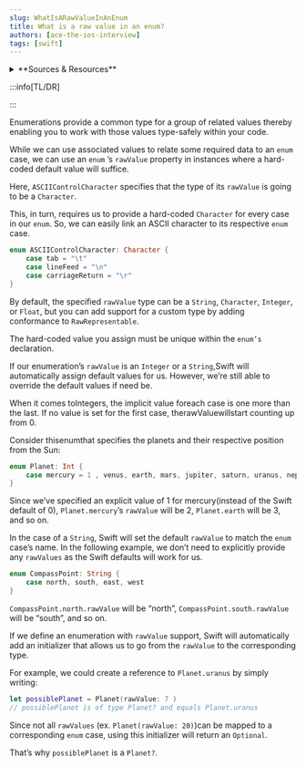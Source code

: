 ```yaml
---
slug: WhatIsARawValueInAnEnum
title: What is a raw value in an enum?
authors: [ace-the-ios-interview]
tags: [swift]
---
```


<details>
  <summary>**Sources & Resources**</summary>

  **Main Source:** [Ace the iOS Interview](https://aryamansharda.gumroad.com/l/tcvck)

  **Additional Sources:**

  **Further Reading:**

</details>

:::info[TL/DR]

:::

Enumerations provide a common type for a group of related values thereby enabling you to work with those values type-safely within your code.

While we can use associated values to relate some required data to an `enum` case, we can use an `enum` ’s `rawValue` property in instances where a hard-coded default value will suffice.

Here, `ASCIIControlCharacter` specifies that the type of its `rawValue` is going to be a `Character`.

This, in turn, requires us to provide a hard-coded `Character` for every case in our `enum`. So, we can easily link an ASCII character to its respective `enum` case.

```swift
enum ASCIIControlCharacter: Character {
    case tab = "\t"
    case lineFeed = "\n"
    case carriageReturn = "\r"
}
```

By default, the specified `rawValue` type can be a `String`, `Character`, `Integer`, or
`Float`, but you can add support for a custom type by adding conformance to `RawRepresentable`.

The hard-coded value you assign must be unique within the `enum’s` declaration.

If our enumeration’s `rawValue` is an `Integer` or a `String`,Swift will automatically assign default values for us. However, we’re still able to override the default values if need be.

When it comes toIntegers, the implicit value foreach case is one more than the last. If no value is set for the first case, therawValuewillstart counting up from 0.

Consider thisenumthat specifies the planets and their respective position from the Sun:
```swift
enum Planet: Int {
    case mercury = 1 , venus, earth, mars, jupiter, saturn, uranus, neptune
}
```

Since we’ve specified an explicit value of 1 for mercury(instead of the Swift default of 0),
`Planet.mercury`’s `rawValue` will be 2, `Planet.earth` will be 3, and so on.

In the case of a `String`, Swift will set the default `rawValue` to match the `enum` case’s name. In the following example, we don’t need to explicitly provide any `rawValues` as the Swift defaults
will work for us.
```swift
enum CompassPoint: String {
    case north, south, east, west
}
```

`CompassPoint.north.rawValue` will be “north”, `CompassPoint.south.rawValue` will be “south”, and so on.

If we define an enumeration with `rawValue` support, Swift will automatically add an initializer that allows us to go from the `rawValue` to the corresponding type.

For example, we could create a reference to `Planet.uranus` by simply writing:
```swift
let possiblePlanet = Planet(rawValue: 7 )
// possiblePlanet is of type Planet? and equals Planet.uranus
```

Since not all `rawValues` (ex. `Planet(rawValue: 20)`)can be mapped to a corresponding `enum` case, using this initializer will return an `Optional`.

That’s why `possiblePlanet` is a `Planet?`.
